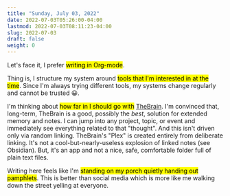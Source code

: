 ```yaml
---
title: "Sunday, July 03, 2022"
date: 2022-07-03T05:26:00-04:00
lastmod: 2022-07-03T08:11:23-04:00
slug: 2022-07-03
draft: false
weight: 0
---
```


Let's face it, I prefer <mark>writing in Org-mode</mark>.

Thing is, I structure my system around <mark>tools that I'm interested in at the time</mark>. Since I'm always trying different tools, my systems change regularly and cannot be trusted 😀.

I'm thinking about <mark>how far in I should go with</mark> [TheBrain](https://www.thebrain.com). I'm convinced that, long-term, TheBrain is a good, possibly the _best_, solution for extended memory and notes. I can jump into any project, topic, or event and immediately see everything related to that "thought". And this isn't driven only via random linking. TheBrain's "Plex" is created entirely from deliberate linking. It's not a cool-but-nearly-useless explosion of linked notes (see Obsidian). But, it's an app and not a nice, safe, comfortable folder full of plain text files.

Writing here feels like I'm <mark>standing on my porch quietly handing out pamphlets</mark>. This is better than social media which is more like me walking down the street yelling at everyone.

[//]: # "Exported with love from a post written in Org mode"
[//]: # "- https://github.com/kaushalmodi/ox-hugo"
